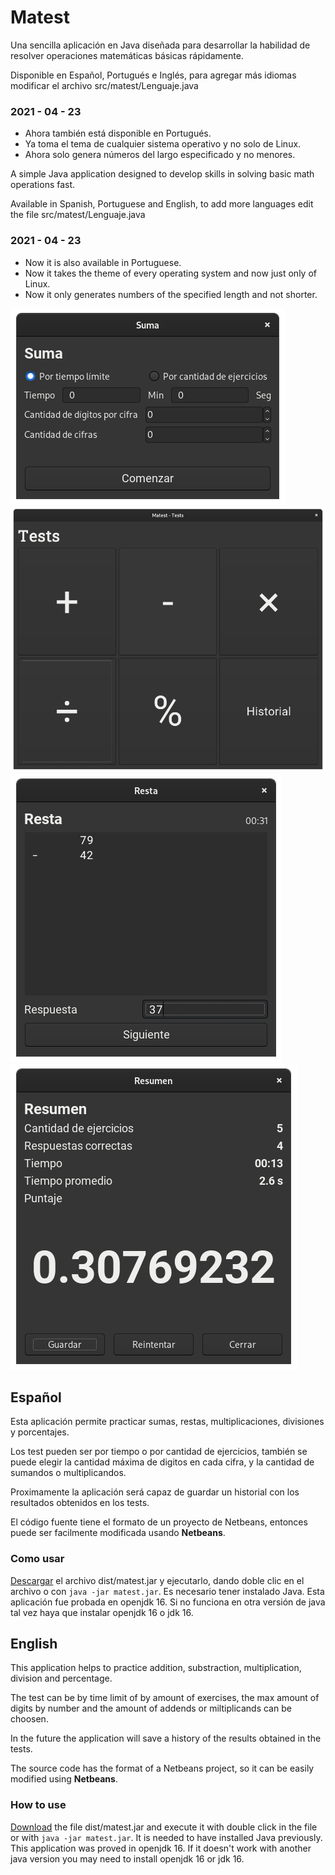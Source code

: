 # Matest

Una sencilla aplicación en Java diseñada para desarrollar la habilidad de resolver operaciones matemáticas básicas rápidamente.

Disponible en Español, Portugués e Inglés, para agregar más idiomas modificar el archivo src/matest/Lenguaje.java

### 2021 - 04 - 23

- Ahora también está disponible en Portugués.
- Ya toma el tema de cualquier sistema operativo y no solo de Linux.
- Ahora solo genera números del largo especificado y no menores.

A simple Java application designed to develop skills in solving basic math operations fast.

Available in Spanish, Portuguese and English, to add more languages edit the file src/matest/Lenguaje.java

### 2021 - 04 - 23

- Now it is also available in Portuguese.
- Now it takes the theme of every operating system and now just only of Linux.
- Now it only generates numbers of the specified length and not shorter.

![](https://github.com/Gspr-bit/Matest/blob/main/screenshots/01-configurar-test-suma.png)
![](https://github.com/Gspr-bit/Matest/blob/main/screenshots/02-pantalla-principal.png)
![](https://github.com/Gspr-bit/Matest/blob/main/screenshots/03-test-resta.png)
![](https://github.com/Gspr-bit/Matest/blob/main/screenshots/04-resumen.png)

## Español

Esta aplicación permite practicar sumas, restas, multiplicaciones, divisiones y porcentajes.

Los test pueden ser por tiempo o por cantidad de ejercicios, también se puede elegir la cantidad máxima de digitos en cada cifra, y la cantidad de sumandos o multiplicandos.

Proximamente la aplicación será capaz de guardar un historial con los resultados obtenidos en los tests.

El código fuente tiene el formato de un proyecto de Netbeans, entonces puede ser facilmente modificada usando **Netbeans**.

### Como usar

[Descargar](https://github.com/Gspr-bit/Matest/raw/main/dist/matest.jar) el archivo dist/matest.jar y ejecutarlo, dando doble clic en el archivo o con `java -jar matest.jar`. Es necesario tener instalado Java. Esta aplicación fue probada en openjdk 16. Si no funciona en otra versión de java tal vez haya que instalar openjdk 16 o jdk 16.

## English

This application helps to practice addition, substraction, multiplication, division and percentage.

The test can be by time limit of by amount of exercises, the max amount of digits by number and the amount of  addends or miltiplicands can be choosen.

In the future the application will save a history of the results obtained in the tests.

The source code has the format of a Netbeans project, so it can be easily modified using **Netbeans**.

### How to use

[Download](https://github.com/Gspr-bit/Matest/raw/main/dist/matest.jar) the file dist/matest.jar and execute it with double click in the file or with `java -jar matest.jar`. It is needed to have installed Java previously. This application was proved in openjdk 16. If it doesn't work with another java version you may need to install openjdk 16 or jdk 16.

